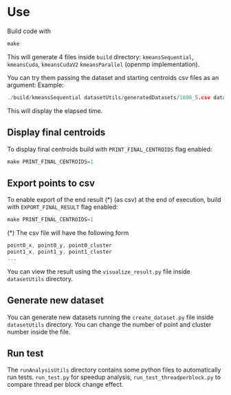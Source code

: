 # Use

Build code with
```cpp
make
```

This will generate 4 files inside `build` directory: `kmeansSequential`, `kmeansCuda`, `kmeansCudaV2` `kmeansParallel` (openmp implementation).

You can try them passing the dataset and starting centroids csv files as an argument:
Example:

```cpp
./build/kmeansSequential datasetUtils/generatedDatasets/1000_5.csv datasetUtils/generatedDatasets/1000_5_centroids.csv
```

This will display the elapsed time.


## Display final centroids
To display final centroids build with `PRINT_FINAL_CENTROIDS` flag enabled:

```cpp
make PRINT_FINAL_CENTROIDS=1
```

## Export points to csv
To enable export of the end result (\*) (as csv) at the end of execution, build with `EXPORT_FINAL_RESULT` flag enabled:
```cpp
make PRINT_FINAL_CENTROIDS=1
```

(\*) The csv file will have the following form
```cpp
point0_x, point0_y, point0_cluster
point1_x, point1_y, point1_cluster
...
```
You can view the result using the `visualize_result.py` file inside `datasetUtils` directory.


## Generate new dataset
You can generate new datasets running the `create_dataset.py` file inside `datasetUtils` directory.
You can change the number of point and cluster number inside the file.


## Run test
The `runAnalysisUtils` directory contains some python files to automatically run tests.
`run_test.py` for speedup analysis, `run_test_threadperblock.py` to compare thread per block change effect.